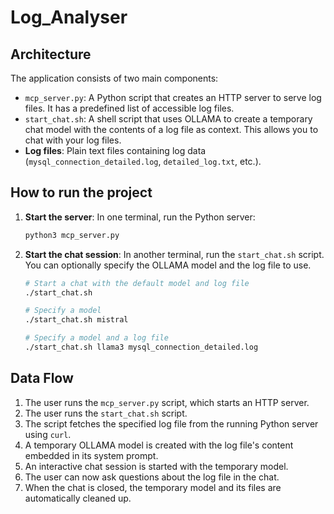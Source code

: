 # Log_Analyser

## Architecture

The application consists of two main components:

*   `mcp_server.py`: A Python script that creates an HTTP server to serve log files. It has a predefined list of accessible log files.
*   `start_chat.sh`: A shell script that uses OLLAMA to create a temporary chat model with the contents of a log file as context. This allows you to chat with your log files.
*   **Log files**: Plain text files containing log data (`mysql_connection_detailed.log`, `detailed_log.txt`, etc.).

## How to run the project

1.  **Start the server**: In one terminal, run the Python server:
    ```bash
    python3 mcp_server.py
    ```
2.  **Start the chat session**: In another terminal, run the `start_chat.sh` script. You can optionally specify the OLLAMA model and the log file to use.
    ```bash
    # Start a chat with the default model and log file
    ./start_chat.sh

    # Specify a model
    ./start_chat.sh mistral

    # Specify a model and a log file
    ./start_chat.sh llama3 mysql_connection_detailed.log
    ```

## Data Flow

1.  The user runs the `mcp_server.py` script, which starts an HTTP server.
2.  The user runs the `start_chat.sh` script.
3.  The script fetches the specified log file from the running Python server using `curl`.
4.  A temporary OLLAMA model is created with the log file's content embedded in its system prompt.
5.  An interactive chat session is started with the temporary model.
6.  The user can now ask questions about the log file in the chat.
7.  When the chat is closed, the temporary model and its files are automatically cleaned up.
